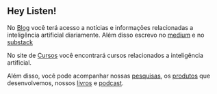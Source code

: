 ## Hey Listen!

No [Blog](https://giseldo.github.io/) você terá acesso a notícias e informações relacionadas a inteligência artificial diariamente. Além disso escrevo no [medium](https://medium.com/@giseldoneo) e no [substack](https://giseldo.substack.com/)

No site de [Cursos](http://giseldo.github.io/cursos) você encontrará cursos relacionados a inteligência artificial.

Além disso, você pode acompanhar nossas [pesquisas](page/pesquisas/), os [produtos](page/produtos/) que desenvolvemos, nossos [livros](page/livros/) e [podcast](page/podcast/).
